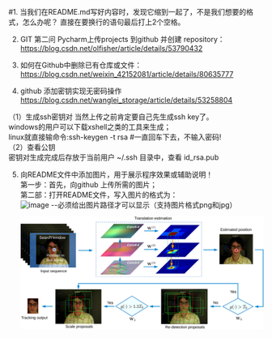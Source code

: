
#1. 当我们在README.md写好内容时，发现它缩到一起了，不是我们想要的格式，怎么办呢？  直接在要换行的语句最后打上2个空格。

2. GIT 第二问 Pycharm上传projects 到github 并创建 repository：  
     https://blog.csdn.net/olfisher/article/details/53790432  
3. 如何在Github中删除已有仓库或文件：
     https://blog.csdn.net/weixin_42152081/article/details/80635777  

4. github 添加密钥实现无密码操作
   https://blog.csdn.net/wanglei_storage/article/details/53258804

  （1）生成ssh密钥对
       当然上传之前肯定要自己先生成ssh key了。  
       windows的用户可以下载xshell之类的工具来生成；  
       linux就直接输命令:ssh-keygen -t rsa    #一直回车下去，不输入密码!  
  （2）查看公钥  
       密钥对生成完成后存放于当前用户 ~/.ssh 目录中，查看 id_rsa.pub  
          
5. 向README文件中添加图片，用于展示程序效果或辅助说明！  
   第一步：首先，向github 上传所需的图片；    
   第二部：打开README文件，写入图片的格式为：    
   ![image](图片的URL) --必须给出图片路径才可以显示（支持图片格式png和jpg） 
   
   ![image](https://github.com/liuliu408/image/blob/master/image1.png)

